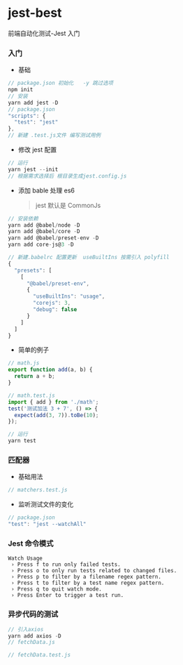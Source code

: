 # jest-best

前端自动化测试-Jest 入门

### 入门

- 基础

```javascript
// package.json 初始化   -y 跳过选项
npm init
// 安装
yarn add jest -D
// package.json
"scripts": {
  "test": "jest"
},
// 新建 .test.js文件 编写测试用例
```

- 修改 jest 配置

```javascript
// 运行
yarn jest --init
// 根据需求选择后 根目录生成jest.config.js
```

- 添加 bable 处理 es6
  > jest 默认是 CommonJs

```javascript
// 安装依赖
yarn add @babel/node -D
yarn add @babel/core -D
yarn add @babel/preset-env -D
yarn add core-js@3 -D

// 新建.babelrc 配置更新  useBuiltIns 按需引入 polyfill
{
  "presets": [
    [
      "@babel/preset-env",
      {
        "useBuiltIns": "usage",
        "corejs": 3,
        "debug": false
      }
    ]
  ]
}
```

- 简单的例子

```javascript
// math.js
export function add(a, b) {
  return a + b;
}

// math.test.js
import { add } from './math';
test('测试加法 3 + 7', () => {
  expect(add(3, 7)).toBe(10);
});

// 运行
yarn test
```

### 匹配器

- 基础用法

```javascript
// matchers.test.js
```

- 监听测试文件的变化

```javascript
// package.json
"test": "jest --watchAll"
```

### Jest 命令模式

```
Watch Usage
 › Press f to run only failed tests.
 › Press o to only run tests related to changed files.
 › Press p to filter by a filename regex pattern.
 › Press t to filter by a test name regex pattern.
 › Press q to quit watch mode.
 › Press Enter to trigger a test run.
```

### 异步代码的测试

```javascript
// 引入axios
yarn add axios -D
// fetchData.js

// fetchData.test.js
```
